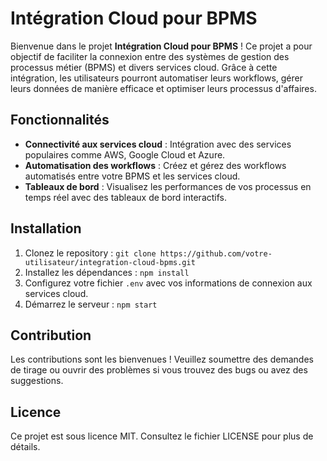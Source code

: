 # Intégration Cloud pour BPMS

Bienvenue dans le projet **Intégration Cloud pour BPMS** ! Ce projet a pour objectif de faciliter la connexion entre des systèmes de gestion des processus métier (BPMS) et divers services cloud. Grâce à cette intégration, les utilisateurs pourront automatiser leurs workflows, gérer leurs données de manière efficace et optimiser leurs processus d'affaires.

## Fonctionnalités
- **Connectivité aux services cloud** : Intégration avec des services populaires comme AWS, Google Cloud et Azure.
- **Automatisation des workflows** : Créez et gérez des workflows automatisés entre votre BPMS et les services cloud.
- **Tableaux de bord** : Visualisez les performances de vos processus en temps réel avec des tableaux de bord interactifs.

## Installation
1. Clonez le repository : `git clone https://github.com/votre-utilisateur/integration-cloud-bpms.git`
2. Installez les dépendances : `npm install`
3. Configurez votre fichier `.env` avec vos informations de connexion aux services cloud.
4. Démarrez le serveur : `npm start`

## Contribution
Les contributions sont les bienvenues ! Veuillez soumettre des demandes de tirage ou ouvrir des problèmes si vous trouvez des bugs ou avez des suggestions.

## Licence
Ce projet est sous licence MIT. Consultez le fichier LICENSE pour plus de détails.